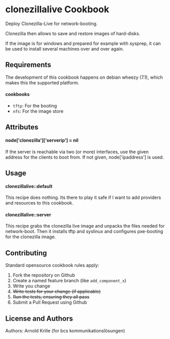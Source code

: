 clonezillalive Cookbook
=======================

Deploy Clonezilla-Live for network-booting.

Clonezilla then allows to save and restore images of hard-disks.

If the image is for windows and prepared for example with sysprep, it can be
used to install several machines over and over again.

Requirements
------------

The development of this cookbook happens on debian wheezy (7.1), which makes
this the supported platform.

#### cookbooks
 - `tftp`: For the booting
 - `nfs`: For the image store

Attributes
----------

#### node\['clonezilla'\]\['serverip'\] = nil
If the server is reachable via two (or more) interfaces, use the given address
for the clients to boot from. If not given, node\['ipaddress'\] is used. 

Usage
-----
#### clonezillalive::default

This recipe does nothing. Its there to play it safe if I want to add providers
and resources to this cookbook.

#### clonezillalive::server

This recipe grabs the clonezilla live image and unpacks the files needed for
network-boot. Then it installs tftp and syslinux and configures pxe-booting for
the clonezilla image.

Contributing
------------

Standard opensource cookbook rules apply:

1. Fork the repository on Github
2. Create a named feature branch (like `add_component_x`)
3. Write you change
4. <del>Write tests for your change (if applicable)</del>
5. <del>Run the tests, ensuring they all pass</del>
6. Submit a Pull Request using Github

License and Authors
-------------------
Authors: Arnold Krille (for bcs kommunikationslösungen)
